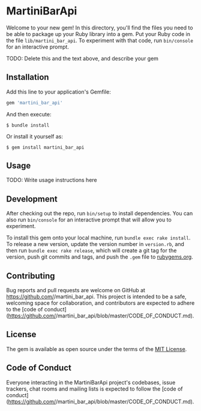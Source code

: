 # MartiniBarApi

Welcome to your new gem! In this directory, you'll find the files you need to be able to package up your Ruby library into a gem. Put your Ruby code in the file `lib/martini_bar_api`. To experiment with that code, run `bin/console` for an interactive prompt.

TODO: Delete this and the text above, and describe your gem

## Installation

Add this line to your application's Gemfile:

```ruby
gem 'martini_bar_api'
```

And then execute:

    $ bundle install

Or install it yourself as:

    $ gem install martini_bar_api

## Usage

TODO: Write usage instructions here

## Development

After checking out the repo, run `bin/setup` to install dependencies. You can also run `bin/console` for an interactive prompt that will allow you to experiment.

To install this gem onto your local machine, run `bundle exec rake install`. To release a new version, update the version number in `version.rb`, and then run `bundle exec rake release`, which will create a git tag for the version, push git commits and tags, and push the `.gem` file to [rubygems.org](https://rubygems.org).

## Contributing

Bug reports and pull requests are welcome on GitHub at https://github.com/<github username>/martini_bar_api. This project is intended to be a safe, welcoming space for collaboration, and contributors are expected to adhere to the [code of conduct](https://github.com/<github username>/martini_bar_api/blob/master/CODE_OF_CONDUCT.md).


## License

The gem is available as open source under the terms of the [MIT License](https://opensource.org/licenses/MIT).

## Code of Conduct

Everyone interacting in the MartiniBarApi project's codebases, issue trackers, chat rooms and mailing lists is expected to follow the [code of conduct](https://github.com/<github username>/martini_bar_api/blob/master/CODE_OF_CONDUCT.md).
